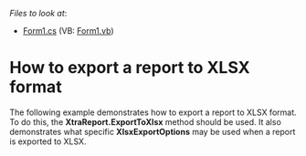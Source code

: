 <!-- default file list -->
*Files to look at*:

* [Form1.cs](./CS/ExportToXLSX/Form1.cs) (VB: [Form1.vb](./VB/ExportToXLSX/Form1.vb))
<!-- default file list end -->
# How to export a report to XLSX format


<p>The following example demonstrates how to export a report to XLSX format. To do this, the <strong>XtraReport.ExportToXlsx</strong> method should be used. It also demonstrates what specific <strong>XlsxExportOptions</strong> may be used when a report is exported to XLSX.</p>

<br/>


